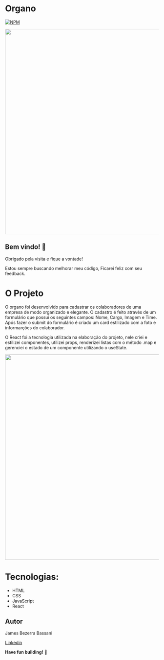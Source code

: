 # Organo

[![NPM](https://img.shields.io/npm/l/react)](https://github.com/Jheimys/Electronic_battery/blob/master/LICENCE)

<p align=center>
  <image width="670" heigth="770" src='https://github.com/Jheimys/assets/blob/master/organo-gif-maker.gif'>
</p>

## Bem vindo! 👋

Obrigado pela visita e fique a vontade!

Estou sempre buscando melhorar meu código, Ficarei feliz com seu feedback.

# O Projeto

O organo foi desenvolvido para cadastrar os colaboradores de uma empresa de modo organizado e elegante. O cadastro é feito através de um formulário que possui os seguintes campos: Nome, Cargo, Imagem e Time. Após fazer o submit do formulário é criado um card estilizado com a foto e informarções do colaborador.

O React foi a tecnologia utilizada na elaboração do projeto, nele criei e estilizei componentes, utilizei props, renderizei listas com o método .map e gerenciei o estado de um componente utilizando o useState.

  <p align=center>
    <image width="670" heigth="570" src='https://github.com/Jheimys/assets/blob/master/organo.png'>
  </p>

# Tecnologias:

- HTML
- CSS
- JavaScript
- React

## Autor

James Bezerra Bassani

[Linkedin](https://www.linkedin.com/in/jheimys/)

**Have fun building!** 🚀
